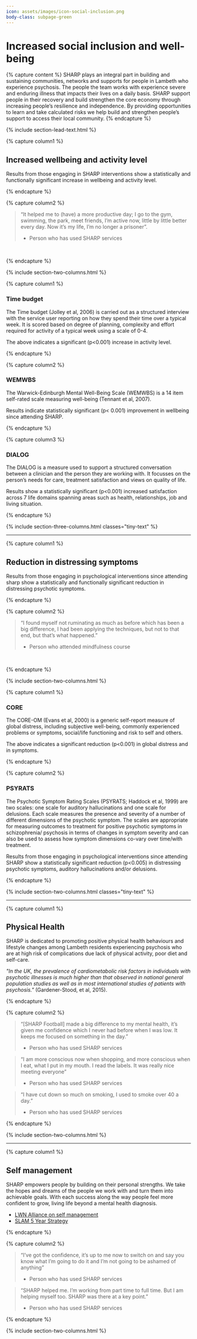 ```yaml
---
icon: assets/images/icon-social-inclusion.png
body-class: subpage-green
---
```


# Increased social inclusion and well-being


{% capture content %}
SHARP plays an integral part in building and sustaining communities, networks and supports for people 
in Lambeth who experience psychosis. The people the team works with experience severe and enduring illness 
that impacts their lives on a daily basis. SHARP support people in their recovery and build strengthen 
the core economy through increasing people’s resilience and independence. By providing opportunities to 
learn and take calculated risks we help build and strengthen people’s support to access their local community.
{% endcapture %}

{% include section-lead-text.html %}




















{% capture column1 %}

## Increased wellbeing and activity level

Results from those engaging in SHARP interventions show a statistically and functionally significant 
increase in wellbeing and activity level.

{% endcapture %}



{% capture column2 %}

> “It helped me to (have) a more productive day; I go to the gym, swimming, the park, meet friends, 
> I’m active now, little by little better every day. Now it’s my life, I’m no longer a prisoner”.
> - Person who has used SHARP services

<br />

{% endcapture %}

{% include section-two-columns.html %}






{% capture column1 %}

### Time budget

<div class="chart chart-time-budget chart-type-bar" data='
{
	"bindto": ".chart-time-budget",
	"padding": {
		"bottom": 25
	},
	"data": {  
		"columns": [
			["x", 53.3, 65.2]
		],
		"type": "bar",
		"labels": true
	},
	"axis": {
		"x": {
			"type": "category",
			"categories": ["Before SHARP", "After SHARP"]
		},
		"y": {
			"show": false,
			"padding": {
				"top": 50
			}
		}
	},
	"color": {
		"pattern": ["#ffffff","#155b8b",  "#e1007f", "#6ba025", "#d62728",  "#ffcd34", "#a2d4f7", "#ff9896", "#9467bd"]
	},
	"transition": {
		"duration": 1500
	},
	"size": {
    "height": 200
	},
	"legend": {
		"position": "inset",
		"inset": {
		    "anchor": "top-left",
		    "x": -5,
		    "y": -60,
		    "step": 3
		}
	},
	"tooltip": {
	  "show": false
	},
	"interaction": {
		"enabled": false
	},
	"grid": {
		"y": {
		    "show": true
		}
	}
}
'></div>



The Time budget (Jolley et al, 2006) is carried out as a structured interview with the service user 
reporting on how they spend their time over a typical week. It is scored based on degree of planning, 
complexity and effort required for activity of a typical week using a scale of 0-4.

The above indicates a significant (p<0.001) increase in activity level.


{% endcapture %}









{% capture column2 %}

### WEMWBS

<div class="chart chart-wemwbs chart-type-bar" data='
{
	"bindto": ".chart-wemwbs",
	"padding": {
		"bottom": 25
	},
	"data": {  
		"columns": [
			["x", 38.01, 42.88]
		],
		"type": "bar",
		"labels": true
	},
	"axis": {
		"x": {
			"type": "category",
			"categories": ["Before SHARP", "After SHARP"]
		},
		"y": {
			"show": false,
			"padding": {
				"top": 50
			}
		}
	},
	"color": {
		"pattern": ["#ffffff","#155b8b",  "#e1007f", "#6ba025", "#d62728",  "#ffcd34", "#a2d4f7", "#ff9896", "#9467bd"]
	},
	"transition": {
		"duration": 1500
	},
	"size": {
    "height": 200
	},
	"legend": {
		"position": "inset",
		"inset": {
		    "anchor": "top-left",
		    "x": -5,
		    "y": -60,
		    "step": 3
		}
	},
	"tooltip": {
	  "show": false
	},
	"interaction": {
		"enabled": false
	},
	"grid": {
		"y": {
		    "show": true
		}
	}
}
'></div>


The Warwick-Edinburgh Mental Well-Being Scale (WEMWBS) is a 14 item self-rated scale measuring well-being 
(Tennant et al, 2007).
 
Results indicate statistically significant (p< 0.001) improvement in wellbeing since attending SHARP.

{% endcapture %}








{% capture column3 %}

### DIALOG

<div class="chart chart-dialog chart-type-bar" data='
{
	"bindto": ".chart-dialog",
	"padding": {
		"bottom": 25
	},
	"data": {  
		"columns": [
			["x", 52.09, 59.02]
		],
		"type": "bar",
		"labels": true
	},
	"axis": {
		"x": {
			"type": "category",
			"categories": ["Before SHARP", "After SHARP"]
		},
		"y": {
			"show": false,
			"padding": {
				"top": 50
			}
		}
	},
	"color": {
		"pattern": ["#ffffff","#155b8b",  "#e1007f", "#6ba025", "#d62728",  "#ffcd34", "#a2d4f7", "#ff9896", "#9467bd"]
	},
	"transition": {
		"duration": 1500
	},
	"size": {
    "height": 200
	},
	"legend": {
		"position": "inset",
		"inset": {
		    "anchor": "top-left",
		    "x": -5,
		    "y": -60,
		    "step": 3
		}
	},
	"tooltip": {
	  "show": false
	},
	"interaction": {
		"enabled": false
	},
	"grid": {
		"y": {
		    "show": true
		}
	}
}
'></div>

The DIALOG is a measure used to support a structured conversation between a clinician and the person they are 
working with. It focusses on the person’s needs for care, treatment satisfaction and views on quality of life.

Results show a statistically significant (p<0.001) increased satisfaction across 7 life domains spanning areas 
such as health, relationships, job and living situation.

{% endcapture %}


{% include section-three-columns.html classes="tiny-text" %}










------------------------------------------------------------------------------------------------











{% capture column1 %}

## Reduction in distressing symptoms

Results from those engaging in psychological interventions since attending sharp
show a statistically and functionally significant reduction in distressing psychotic symptoms.

{% endcapture %}



{% capture column2 %}

> “I found myself not ruminating as much as before which has been a big difference, 
> I had been applying the techniques, but not to that end, but that’s what happened.”  
> - Person who attended mindfulness course

<br />

{% endcapture %}

{% include section-two-columns.html %}











{% capture column1 %}

### CORE

<div class="chart chart-core chart-type-bar" data='
{
	"bindto": ".chart-core",
	"padding": {
		"bottom": 25
	},
	"data": {  
		"columns": [
			["x", 51.79, 37.90]
		],
		"type": "bar",
		"labels": true
	},
	"axis": {
		"x": {
			"type": "category",
			"categories": ["Before SHARP", "After SHARP"]
		},
		"y": {
			"show": false,
			"padding": {
				"top": 50
			}
		}
	},
	"color": {
		"pattern": ["#ffffff","#155b8b",  "#e1007f", "#6ba025", "#d62728",  "#ffcd34", "#a2d4f7", "#ff9896", "#9467bd"]
	},
	"transition": {
		"duration": 1500
	},
	"size": {
    "height": 200
	},
	"legend": {
		"position": "inset",
		"inset": {
		    "anchor": "top-left",
		    "x": -5,
		    "y": -60,
		    "step": 3
		}
	},
	"tooltip": {
	  "show": false
	},
	"interaction": {
		"enabled": false
	},
	"grid": {
		"y": {
		    "show": true
		}
	}
}
'></div>



The CORE-OM (Evans et al, 2000) is a generic self-report measure of global distress, including 
subjective well-being, commonly experienced problems or symptoms, social/life functioning and risk 
to self and others.

The above indicates a significant reduction (p<0.001) in global distress and in symptoms.


{% endcapture %}









{% capture column2 %}

### PSYRATS

<div class="chart chart-psyrats chart-type-bar" data='
{
	"bindto": ".chart-psyrats",
	"padding": {
		"bottom": 25
	},
	"data": {  
		"columns": [
			["x", 24.63, 19.25]
		],
		"type": "bar",
		"labels": true
	},
	"axis": {
		"x": {
			"type": "category",
			"categories": ["Before SHARP", "After SHARP"]
		},
		"y": {
			"show": false,
			"padding": {
				"top": 50
			}
		}
	},
	"color": {
		"pattern": ["#ffffff","#155b8b",  "#e1007f", "#6ba025", "#d62728",  "#ffcd34", "#a2d4f7", "#ff9896", "#9467bd"]
	},
	"transition": {
		"duration": 1500
	},
	"size": {
    "height": 200
	},
	"legend": {
		"position": "inset",
		"inset": {
		    "anchor": "top-left",
		    "x": -5,
		    "y": -60,
		    "step": 3
		}
	},
	"tooltip": {
	  "show": false
	},
	"interaction": {
		"enabled": false
	},
	"grid": {
		"y": {
		    "show": true
		}
	}
}
'></div>


The Psychotic Symptom Rating Scales (PSYRATS; Haddock et al, 1999) are two scales: one scale for auditory 
hallucinations and one scale for delusions. Each scale measures the presence and severity of a number 
of different dimensions of the psychotic symptom. The scales are appropriate for measuring outcomes 
to treatment for positive psychotic symptoms in schizophrenia/ psychosis in terms of changes in 
symptom severity and can also be used to assess how symptom dimensions co-vary over time/with treatment.

Results from those engaging in psychological interventions since attending SHARP show a statistically 
significant reduction (p<0.005) in distressing psychotic symptoms, auditory hallucinations and/or delusions.


{% endcapture %}


{% include section-two-columns.html classes="tiny-text" %}









------------------------------------------------------------------------------------------------









{% capture column1 %}

## Physical Health

SHARP is dedicated to promoting positive physical health behaviours and lifestyle changes among 
Lambeth residents experiencing psychosis who are  at high risk of complications due lack of physical 
activity, poor diet and self-care.

_"In the UK, the prevalence of cardiometabolic risk factors in individuals with psychotic illnesses 
is much higher than that observed in national general population studies as well as in most international 
studies of patients with psychosis."_ (Gardener-Stood, et al, 2015).



{% endcapture %}


{% capture column2 %}


> “[SHARP Football] made a big difference to my mental health, it’s given me confidence which I never had 
> before when I was low. It keeps me focused on something in the day.”
> - Person who has used SHARP services

> “I am more conscious now when shopping, and more conscious when I eat, what I put in my mouth. 
> I read the labels. It was really nice meeting everyone”
> - Person who has used SHARP services

> “I have cut down so much on smoking, I used to smoke over 40 a day.”
> - Person who has used SHARP services

{% endcapture %}


{% include section-two-columns.html %}








------------------------------------------------------------------------------------------------









{% capture column1 %}

## Self management

SHARP empowers people by building on their personal strengths. We take the hopes and dreams of the 
people we work with and turn them into achievable goals. With each success along the way people feel 
more confident to grow, living life beyond a mental health diagnosis.

- [LWN Alliance on self management](https://moderngov.lambeth.gov.uk/documents/s87596/8a.%20LWN%20Alliance%20Proposal%20Summary%20070317.pdf)
- [SLAM 5 Year Strategy](http://www.lambethccg.nhs.uk/news-and-publications/publications/Documents/Current%20plans%20and%20strategies/NHS%20Lambeth%20CCG%20Five%20Year%20Strategy%20Healthier%20Together%202014-15-18-19.pdf)



{% endcapture %}


{% capture column2 %}

> “I’ve got the confidence, it’s up to me now to switch on and say you know what I’m going to do it and 
> I’m not going to be ashamed of anything” 
> - Person who has used SHARP services

> “SHARP helped me. I’m working from part time to full time. But I am helping myself too. 
> SHARP was there at a key point.” 
> - Person who has used SHARP services

{% endcapture %}


{% include section-two-columns.html %}

